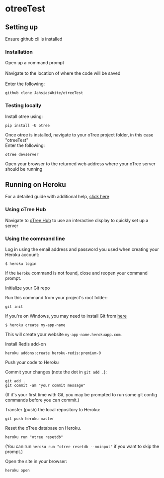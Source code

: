 # otreeTest


## Setting up
Ensure github cli is installed

### Installation
Open up a command prompt<br><br>
Navigate to the location of where the code will be saved<br><br>
Enter the following:
```
github clone JahsiasWhite/otreeTest
```
### Testing locally
Install otree using:
```
pip install -U otree
```
Once otree is installed, navigate to your oTree project folder, in this case "otreeTest"<br>
Enter the following:
```
otree devserver
```
Open your browser to the returned web address where your oTree server should be running
## Running on Heroku
For a detailed guide with additional help, [click here](
https://github.com/oTree-org/otree-docs/blob/143a6ab7b61d54ec2be1a8bc09515d78e0b07c71/source/server/heroku.rst#heroku-setup-option-2)

### Using oTree Hub
Navigate to [oTree Hub](https://www.otreehub.com/) to use an interactive display to quickly set up a server


### Using the command line
Log in using the email address and password you used when
creating your Heroku account:


    $ heroku login

If the ``heroku`` command is not found,
close and reopen your command prompt.

Initialize your Git repo

Run this command from your project's root folder:


    git init

If you're on Windows, you may need to install Git from
[here](https://git-scm.com/download/win>)



    $ heroku create my-app-name

This will create your website ``my-app-name.herokuapp.com``.


Install Redis add-on

    heroku addons:create heroku-redis:premium-0

Push your code to Heroku

Commit your changes (note the dot in ``git add .``):


    git add .
    git commit -am "your commit message"

(If it's your first time with Git,
you may be prompted to run some git config commands before you can commit.)

Transfer (push) the local repository to Heroku:


    git push heroku master

Reset the oTree database on Heroku.


    heroku run "otree resetdb"

(You can run ``heroku run "otree resetdb --noinput"`` if you want to skip
the prompt.)

Open the site in your browser:


    heroku open
